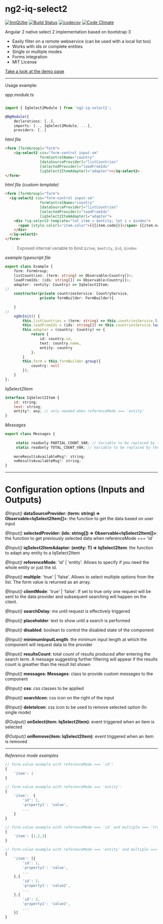 # ng2-iq-select2

[![InnQUbe](http://www.innqube.com/assets/images/badge.png)](http://www.innqube.com/)
[![Build Status](https://travis-ci.org/Innqube/ng2-iq-select2.svg?branch=master)](https://travis-ci.org/Innqube/ng2-iq-select2)
[![codecov](https://codecov.io/gh/Innqube/ng2-iq-select2/branch/master/graph/badge.svg)](https://codecov.io/gh/Innqube/ng2-iq-select2)
[![Code Climate](https://codeclimate.com/github/Innqube/ng2-iq-select2/badges/gpa.svg)](https://codeclimate.com/github/Innqube/ng2-iq-select2)

Angular 2 native select 2 implementation based on bootstrap 3

* Easily filter on a remote webservice (can be used with a local list too)
* Works with ids or complete entities
* Single or multiple modes
* Forms integration
* MIT License


[Take a look at the demo page](https://innqube.github.io/ng2-iq-select2-demo)

---

Usage example:

*app.module.ts*
```typescript

import { IqSelect2Module } from 'ng2-iq-select2';

@NgModule({
    declarations: [..],
    imports: [.., IqSelect2Module, ...],
    providers: [..]
```

*html file*
```html
<form [formGroup]="form">
    <iq-select2 css="form-control input-sm" 
                formControlName="country" 
                [dataSourceProvider]="listCountries"
                [selectedProvider]="loadFromIds"
                [iqSelect2ItemAdapter]="adapter"></iq-select2>
</form>
```

*html file (custom template)*
```html
<form [formGroup]="form">
  <iq-select2 css="form-control input-sm" 
                formControlName="country" 
                [dataSourceProvider]="listCountries"
                [selectedProvider]="loadFromIds"
                [iqSelect2ItemAdapter]="adapter">
    <div *iq-select2-template="let item = $entity; let i = $index">
      <span [style.color]="item.color">[{{item.code}}]</span> {{item.name}}
    </div>
  </iq-select2>
</form>
```
> Exposed internal variable to bind `$item`, `$entity`, `$id`, `$index`

*example typescript file*
```typescript
export class Example {
    form: FormGroup;
    listCountries: (term: string) => Observable<Country[]>;
    loadFromIds: (ids: string[]) => Observable<Country[]>;
    adapter: (entity: Country) => IqSelect2Item;
//
    constructor(private countriesService: CountryService,
                private formBuilder: FormBuilder){
    
    }
//
    ngOnInit() {
        this.listCountries = (term: string) => this.countriesService.listCountries(term);
        this.loadFromIds = (ids: string[]) => this.countriesService.loadCountriesFromIds(ids);
        this.adapter = (country: Country) => {
            return {
                id: country.id,
                text: country.name,
                entity: country
            };
        }
        this.form = this.formBuilder.group({
            country: null
        });
    }
};
```

*IqSelect2Item*
```javascript
interface IqSelect2Item {
    id: string;
    text: string;
    entity?: any; // only needed when referenceMode === 'entity'
}
```

*Messages*
```javascript
export class Messages {
    
     static readonly PARTIAL_COUNT_VAR; // Variable to be replaced by the amount of results being shown
     static readonly TOTAL_COUNT_VAR; // Variable to be replaced by the total count of results
    
    moreResultsAvailableMsg?: string;
    noResultsAvailableMsg?: string;
}
```

---

Configuration options (Inputs and Outputs)
==========================================

*@Input()* **dataSourceProvider: (term: string) => Observable<IqSelect2Item<T>[]>**: the function to get the data based on user input

*@Input()* **selectedProvider: (ids: string[]) => Observable<IqSelect2Item<T>[]>**: the function to get previously selected data when referenceMode === 'id'

*@Input()* **iqSelect2ItemAdapter: (entity: T) => IqSelect2Item**: the function to adapt any entity to a IqSelect2Item

*@Input()* **referenceMode**: 'id' | 'entity'. Allows to specify if you need the whole entity or just the id.

*@Input()* **multiple**: 'true' | 'false'. Allows to select multiple options from the list. The form value is returned as an array.

*@Input()* **clientMode**: 'true' | 'false'. If set to true only one request will be sent to the data provider and subsequent searching will happen on the client.

*@Input()* **searchDelay**: ms until request is effectively triggered

*@Input()* **placeholder**: text to show until a search is performed

*@Input()* **disabled**: boolean to control the disabled state of the component

*@Input()* **minimumInputLength**: the minimum input length at which the component will request data to the provider

*@Input()* **resultsCount**: total count of results produced after entering the search term. A message suggesting further filtering will appear if the results count is greather than the result list shown

*@Input()* **messages: Messages**: class to provide custom messages to the component

*@Input()* **css**: css classes to be applied

*@Input()* **searchIcon**: css icon on the right of the input

*@Input()* **deleteIcon**: css icon to be used to remove selected option (In single mode)

*@Output()* **onSelect(item: IqSelect2Item)**: event triggered when an item is selected

*@Output()* **onRemove(item: IqSelect2Item)**: event triggered when an item is removed

---

*Reference mode examples*
```javascript
// form.value example with referenceMode === 'id':
{
    'item': 1
}

// form.value example with referenceMode === 'entity':
{
    'item':  {
        'id': 1,
        'property1': 'value',
        ...
    }
}

// form.value example with referenceMode === 'id' and multiple === 'true':
{
    'item': [1,2,3]
}

// form.value example with referenceMode === 'entity' and multiple === 'true':
{
    'item': [{
        'id': 1,
        'property1': 'value',
        ...
    },{
        'id': 2,
        'property1': 'value2',
        ...
    },{
        'id': 3,
        'property1': 'value3',
        ...
    }]
}

```
